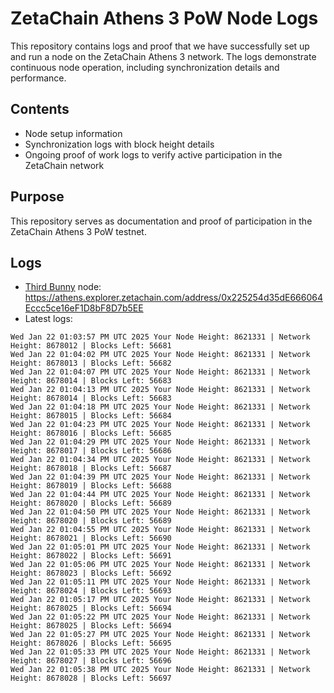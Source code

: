 # ZetaChain Athens 3 PoW Node Logs
This repository contains logs and proof that we have successfully set up and run a node on the ZetaChain Athens 3 network. The logs demonstrate continuous node operation, including synchronization details and performance.

## Contents
- Node setup information
- Synchronization logs with block height details
- Ongoing proof of work logs to verify active participation in the ZetaChain network

## Purpose
This repository serves as documentation and proof of participation in the ZetaChain Athens 3 PoW testnet.

## Logs

- [Third Bunny](https://thirdbunny.xyz/) node: https://athens.explorer.zetachain.com/address/0x225254d35dE666064Eccc5ce16eF1D8bF8D7b5EE
- Latest logs:
```
Wed Jan 22 01:03:57 PM UTC 2025 Your Node Height: 8621331 | Network Height: 8678012 | Blocks Left: 56681
Wed Jan 22 01:04:02 PM UTC 2025 Your Node Height: 8621331 | Network Height: 8678013 | Blocks Left: 56682
Wed Jan 22 01:04:07 PM UTC 2025 Your Node Height: 8621331 | Network Height: 8678014 | Blocks Left: 56683
Wed Jan 22 01:04:13 PM UTC 2025 Your Node Height: 8621331 | Network Height: 8678014 | Blocks Left: 56683
Wed Jan 22 01:04:18 PM UTC 2025 Your Node Height: 8621331 | Network Height: 8678015 | Blocks Left: 56684
Wed Jan 22 01:04:23 PM UTC 2025 Your Node Height: 8621331 | Network Height: 8678016 | Blocks Left: 56685
Wed Jan 22 01:04:29 PM UTC 2025 Your Node Height: 8621331 | Network Height: 8678017 | Blocks Left: 56686
Wed Jan 22 01:04:34 PM UTC 2025 Your Node Height: 8621331 | Network Height: 8678018 | Blocks Left: 56687
Wed Jan 22 01:04:39 PM UTC 2025 Your Node Height: 8621331 | Network Height: 8678019 | Blocks Left: 56688
Wed Jan 22 01:04:44 PM UTC 2025 Your Node Height: 8621331 | Network Height: 8678020 | Blocks Left: 56689
Wed Jan 22 01:04:50 PM UTC 2025 Your Node Height: 8621331 | Network Height: 8678020 | Blocks Left: 56689
Wed Jan 22 01:04:55 PM UTC 2025 Your Node Height: 8621331 | Network Height: 8678021 | Blocks Left: 56690
Wed Jan 22 01:05:01 PM UTC 2025 Your Node Height: 8621331 | Network Height: 8678022 | Blocks Left: 56691
Wed Jan 22 01:05:06 PM UTC 2025 Your Node Height: 8621331 | Network Height: 8678023 | Blocks Left: 56692
Wed Jan 22 01:05:11 PM UTC 2025 Your Node Height: 8621331 | Network Height: 8678024 | Blocks Left: 56693
Wed Jan 22 01:05:17 PM UTC 2025 Your Node Height: 8621331 | Network Height: 8678025 | Blocks Left: 56694
Wed Jan 22 01:05:22 PM UTC 2025 Your Node Height: 8621331 | Network Height: 8678025 | Blocks Left: 56694
Wed Jan 22 01:05:27 PM UTC 2025 Your Node Height: 8621331 | Network Height: 8678026 | Blocks Left: 56695
Wed Jan 22 01:05:33 PM UTC 2025 Your Node Height: 8621331 | Network Height: 8678027 | Blocks Left: 56696
Wed Jan 22 01:05:38 PM UTC 2025 Your Node Height: 8621331 | Network Height: 8678028 | Blocks Left: 56697
```

